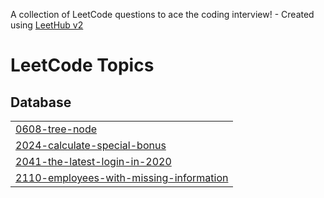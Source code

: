 A collection of LeetCode questions to ace the coding interview! - Created using [LeetHub v2](https://github.com/arunbhardwaj/LeetHub-2.0)
<!---LeetCode Topics Start-->
# LeetCode Topics
## Database
|  |
| ------- |
| [0608-tree-node](https://github.com/harsh052811/Leetcode_50_sql/tree/master/0608-tree-node) |
| [2024-calculate-special-bonus](https://github.com/harsh052811/Leetcode_50_sql/tree/master/2024-calculate-special-bonus) |
| [2041-the-latest-login-in-2020](https://github.com/harsh052811/Leetcode_50_sql/tree/master/2041-the-latest-login-in-2020) |
| [2110-employees-with-missing-information](https://github.com/harsh052811/Leetcode_50_sql/tree/master/2110-employees-with-missing-information) |
<!---LeetCode Topics End-->